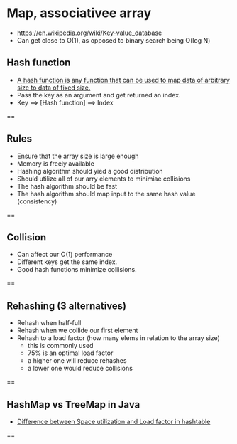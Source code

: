 # Map, associativee array

- https://en.wikipedia.org/wiki/Key-value_database
- Can get close to O(1), as opposed to binary search being O(log N)

## Hash function
- [A hash function is any function that can be used to map data of arbitrary size to data of fixed size.](https://en.wikipedia.org/wiki/Hash_function)
- Pass the key as an argument and get returned an index.
- Key ==> [Hash function] ==> Index

==

## Rules
- Ensure that the array size is large enough
- Memory is freely available
- Hashing algorithm should yied a good distribution
- Should utilize all of our arry elements to minimiae collisions
- The hash algorithm should be fast
- The hash algorithm should map input to the same hash value (consistency)

==

## Collision
- Can affect our O(1) performance
- Different keys get the same index.
- Good hash functions minimize collisions.

==

## Rehashing (3 alternatives)
- Rehash when half-full
- Rehash when we collide our first element
- Rehash to a load factor (how many elems in relation to the array size)
    + this is commonly used
    + 75% is an optimal load factor
    + a higher one will reduce rehashes
    + a lower one would reduce collisions

==

## HashMap vs TreeMap in Java

- [Difference between Space utilization and Load factor in hashtable](http://stackoverflow.com/questions/17228376/difference-between-space-utilization-and-load-factor-in-hashtable)

==
